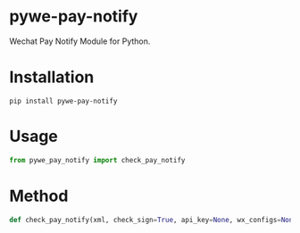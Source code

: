 # pywe-pay-notify

Wechat Pay Notify Module for Python.

# Installation

```shell
pip install pywe-pay-notify
```

# Usage

```python
from pywe_pay_notify import check_pay_notify
```

# Method

```python
def check_pay_notify(xml, check_sign=True, api_key=None, wx_configs=None, trade_cfg=None, trade_cfg_func=None, api_key_func=None)
```
